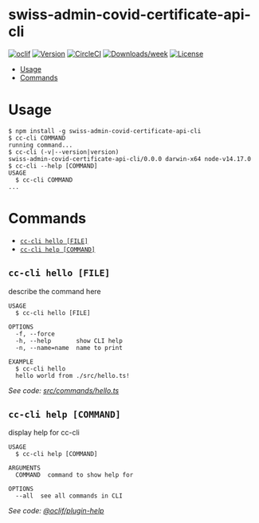 swiss-admin-covid-certificate-api-cli
=====================================



[![oclif](https://img.shields.io/badge/cli-oclif-brightgreen.svg)](https://oclif.io)
[![Version](https://img.shields.io/npm/v/swiss-admin-covid-certificate-api-cli.svg)](https://npmjs.org/package/swiss-admin-covid-certificate-api-cli)
[![CircleCI](https://circleci.com/gh/admin-ch/CovidCertificate-Api-Cli/tree/master.svg?style=shield)](https://circleci.com/gh/admin-ch/CovidCertificate-Api-Cli/tree/master)
[![Downloads/week](https://img.shields.io/npm/dw/swiss-admin-covid-certificate-api-cli.svg)](https://npmjs.org/package/swiss-admin-covid-certificate-api-cli)
[![License](https://img.shields.io/npm/l/swiss-admin-covid-certificate-api-cli.svg)](https://github.com/admin-ch/CovidCertificate-Api-Cli/blob/master/package.json)

<!-- toc -->
* [Usage](#usage)
* [Commands](#commands)
<!-- tocstop -->
# Usage
<!-- usage -->
```sh-session
$ npm install -g swiss-admin-covid-certificate-api-cli
$ cc-cli COMMAND
running command...
$ cc-cli (-v|--version|version)
swiss-admin-covid-certificate-api-cli/0.0.0 darwin-x64 node-v14.17.0
$ cc-cli --help [COMMAND]
USAGE
  $ cc-cli COMMAND
...
```
<!-- usagestop -->
# Commands
<!-- commands -->
* [`cc-cli hello [FILE]`](#cc-cli-hello-file)
* [`cc-cli help [COMMAND]`](#cc-cli-help-command)

## `cc-cli hello [FILE]`

describe the command here

```
USAGE
  $ cc-cli hello [FILE]

OPTIONS
  -f, --force
  -h, --help       show CLI help
  -n, --name=name  name to print

EXAMPLE
  $ cc-cli hello
  hello world from ./src/hello.ts!
```

_See code: [src/commands/hello.ts](https://github.com/admin-ch/CovidCertificate-Api-Cli/blob/v0.0.0/src/commands/hello.ts)_

## `cc-cli help [COMMAND]`

display help for cc-cli

```
USAGE
  $ cc-cli help [COMMAND]

ARGUMENTS
  COMMAND  command to show help for

OPTIONS
  --all  see all commands in CLI
```

_See code: [@oclif/plugin-help](https://github.com/oclif/plugin-help/blob/v3.2.2/src/commands/help.ts)_
<!-- commandsstop -->
